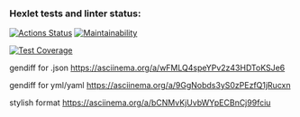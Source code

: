 ### Hexlet tests and linter status:
[![Actions Status](https://github.com/MikeDruzhin/frontend-project-46/actions/workflows/hexlet-check.yml/badge.svg)](https://github.com/MikeDruzhin/frontend-project-46/actions)
[![Maintainability](https://api.codeclimate.com/v1/badges/7f8ef765bb6ce088d770/maintainability)](https://codeclimate.com/github/MikeDruzhin/frontend-project-46/maintainability)

[![Test Coverage](https://api.codeclimate.com/v1/badges/7f8ef765bb6ce088d770/test_coverage)](https://codeclimate.com/github/MikeDruzhin/frontend-project-46/test_coverage)

gendiff for .json 
https://asciinema.org/a/wFMLQ4speYPv2z43HDToKSJe6

gendiff for yml/yaml 
https://asciinema.org/a/9GgNobds3yS0zPEzfQ1jRucxn

stylish format
https://asciinema.org/a/bCNMvKjUvbWYpECBnCj99fciu